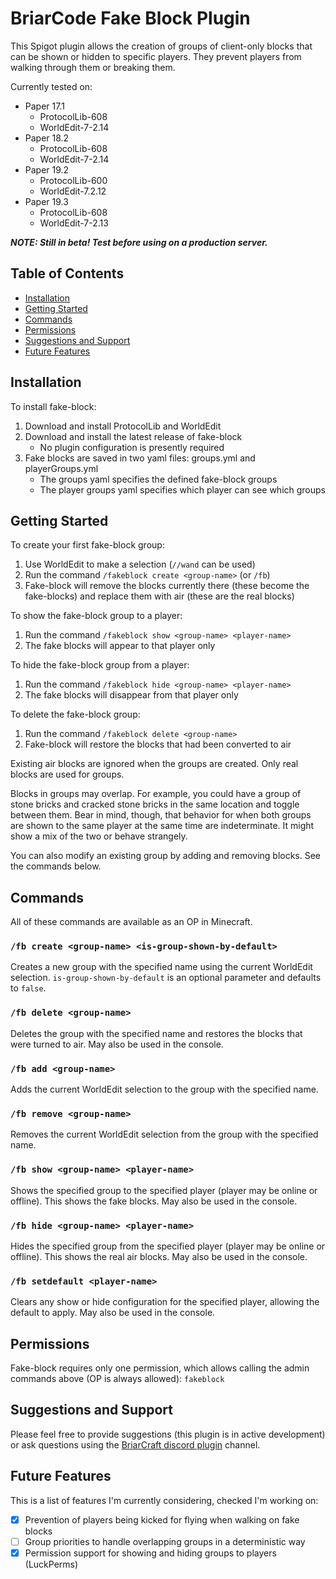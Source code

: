 # BriarCode Fake Block Plugin
This Spigot plugin allows the creation of groups of client-only blocks that can be shown or hidden to specific players.
They prevent players from walking through them or breaking them.

Currently tested on:
* Paper 17.1
  * ProtocolLib-608
  * WorldEdit-7-2.14
* Paper 18.2
  * ProtocolLib-608
  * WorldEdit-7-2.14
* Paper 19.2
  * ProtocolLib-600
  * WorldEdit-7.2.12
* Paper 19.3
  * ProtocolLib-608
  * WorldEdit-7-2.13

***NOTE: Still in beta! Test before using on a production server.***

## Table of Contents
* [Installation](#installation)
* [Getting Started](#getting-started)
* [Commands](#commands)
* [Permissions](#permissions)
* [Suggestions and Support](#suggestions-and-support)
* [Future Features](#future-features)

## Installation
To install fake-block:
1. Download and install ProtocolLib and WorldEdit
2. Download and install the latest release of fake-block
    * No plugin configuration is presently required
3. Fake blocks are saved in two yaml files: groups.yml and playerGroups.yml
    * The groups yaml specifies the defined fake-block groups
    * The player groups yaml specifies which player can see which groups

## Getting Started
To create your first fake-block group:
1. Use WorldEdit to make a selection (`//wand` can be used)
2. Run the command `/fakeblock create <group-name>` (or `/fb`)
3. Fake-block will remove the blocks currently there (these become the fake-blocks) and replace them with air (these are the real blocks)

To show the fake-block group to a player:
1. Run the command `/fakeblock show <group-name> <player-name>`
2. The fake blocks will appear to that player only

To hide the fake-block group from a player:
1. Run the command `/fakeblock hide <group-name> <player-name>`
2. The fake blocks will disappear from that player only

To delete the fake-block group:
1. Run the command `/fakeblock delete <group-name>`
2. Fake-block will restore the blocks that had been converted to air

Existing air blocks are ignored when the groups are created. Only real blocks are used for groups.

Blocks in groups may overlap. For example, you could have a group of stone bricks and cracked stone bricks in the same
location and toggle between them. Bear in mind, though, that behavior for when both groups are shown to the same player
at the same time are indeterminate. It might show a mix of the two or behave strangely.

You can also modify an existing group by adding and removing blocks. See the commands below.

## Commands
All of these commands are available as an OP in Minecraft.

### `/fb create <group-name> <is-group-shown-by-default>`
Creates a new group with the specified name using the current WorldEdit selection. `is-group-shown-by-default` is an
optional parameter and defaults to `false`.

### `/fb delete <group-name>`
Deletes the group with the specified name and restores the blocks that were turned to air.
May also be used in the console.

### `/fb add <group-name>`
Adds the current WorldEdit selection to the group with the specified name.

### `/fb remove <group-name>`
Removes the current WorldEdit selection from the group with the specified name.

### `/fb show <group-name> <player-name>`
Shows the specified group to the specified player (player may be online or offline). This shows the fake blocks.
May also be used in the console.

### `/fb hide <group-name> <player-name>`
Hides the specified group from the specified player (player may be online or offline). This shows the real air blocks.
May also be used in the console.

### `/fb setdefault <player-name>`
Clears any show or hide configuration for the specified player, allowing the default to apply.
May also be used in the console.

## Permissions
Fake-block requires only one permission, which allows calling the admin commands above (OP is always allowed):
`fakeblock`

## Suggestions and Support
Please feel free to provide suggestions (this plugin is in active development) or ask questions using the [BriarCraft
discord plugin](https://discord.gg/ycwxwQXN74) channel.

## Future Features
This is a list of features I'm currently considering, checked I'm working on:
* [X] Prevention of players being kicked for flying when walking on fake blocks
* [ ] Group priorities to handle overlapping groups in a deterministic way
* [X] Permission support for showing and hiding groups to players (LuckPerms)
